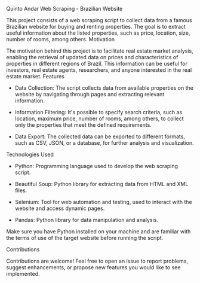 Quinto Andar Web Scraping - Brazilian Website

This project consists of a web scraping script to collect data from a famous Brazilian website for buying and renting properties. The goal is to extract useful information about the listed properties, such as price, location, size, number of rooms, among others.
Motivation

The motivation behind this project is to facilitate real estate market analysis, enabling the retrieval of updated data on prices and characteristics of properties in different regions of Brazil. This information can be useful for investors, real estate agents, researchers, and anyone interested in the real estate market.
Features

* Data Collection: The script collects data from available properties on the website by navigating through pages and extracting relevant information.

* Information Filtering: It's possible to specify search criteria, such as location, maximum price, number of rooms, among others, to collect only the properties that meet the defined requirements.

* Data Export: The collected data can be exported to different formats, such as CSV, JSON, or a database, for further analysis and visualization.

Technologies Used

* Python: Programming language used to develop the web scraping script.
  
* Beautiful Soup: Python library for extracting data from HTML and XML files.
  
* Selenium: Tool for web automation and testing, used to interact with the website and access dynamic pages.
  
* Pandas: Python library for data manipulation and analysis.

Make sure you have Python installed on your machine and are familiar with the terms of use of the target website before running the script.

Contributions

Contributions are welcome! Feel free to open an issue to report problems, suggest enhancements, or propose new features you would like to see implemented.
